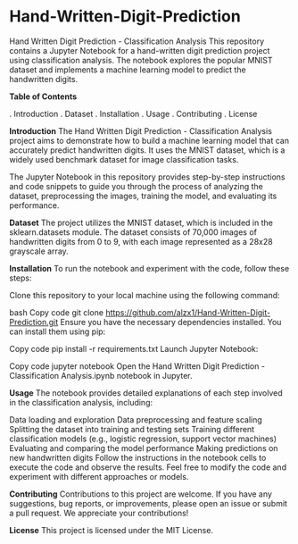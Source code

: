 # Hand-Written-Digit-Prediction
Hand Written Digit Prediction - Classification Analysis
This repository contains a Jupyter Notebook for a hand-written digit prediction project using classification analysis. The notebook explores the popular MNIST dataset and implements a machine learning model to predict the handwritten digits.


**Table of Contents**

. Introduction
. Dataset
. Installation
. Usage
. Contributing
. License

**Introduction**
The Hand Written Digit Prediction - Classification Analysis project aims to demonstrate how to build a machine learning model that can accurately predict handwritten digits. It uses the MNIST dataset, which is a widely used benchmark dataset for image classification tasks.

The Jupyter Notebook in this repository provides step-by-step instructions and code snippets to guide you through the process of analyzing the dataset, preprocessing the images, training the model, and evaluating its performance.

**Dataset**
The project utilizes the MNIST dataset, which is included in the sklearn.datasets module. The dataset consists of 70,000 images of handwritten digits from 0 to 9, with each image represented as a 28x28 grayscale array.

**Installation**
To run the notebook and experiment with the code, follow these steps:

Clone this repository to your local machine using the following command:

bash
Copy code
git clone https://github.com/alzx1/Hand-Written-Digit-Prediction.git
Ensure you have the necessary dependencies installed. You can install them using pip:

Copy code
pip install -r requirements.txt
Launch Jupyter Notebook:

Copy code
jupyter notebook
Open the Hand Written Digit Prediction - Classification Analysis.ipynb notebook in Jupyter.

**Usage**
The notebook provides detailed explanations of each step involved in the classification analysis, including:

Data loading and exploration
Data preprocessing and feature scaling
Splitting the dataset into training and testing sets
Training different classification models (e.g., logistic regression, support vector machines)
Evaluating and comparing the model performance
Making predictions on new handwritten digits
Follow the instructions in the notebook cells to execute the code and observe the results. Feel free to modify the code and experiment with different approaches or models.

**Contributing**
Contributions to this project are welcome. If you have any suggestions, bug reports, or improvements, please open an issue or submit a pull request. We appreciate your contributions!

**License**
This project is licensed under the MIT License.
